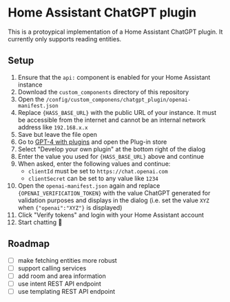 # Home Assistant ChatGPT plugin

This is a protoypical implementation of a Home Assistant ChatGPT plugin. It currently only supports reading entities.

## Setup

1. Ensure that the `api:` component is enabled for your Home Assistant instance
1. Download the `custom_components` directory of this repository
1. Open the `/config/custom_componens/chatgpt_plugin/openai-manifest.json`
1. Replace `{HASS_BASE_URL}` with the public URL of your instance. It must be accessible from the internet and cannot be an internal network address like `192.168.x.x`
1. Save but leave the file open
1. Go to [GPT-4 with plugins](https://chat.openai.com/?model=gpt-4-plugins) and open the Plug-in store
1. Select "Develop your own plugin" at the bottom right of the dialog
1. Enter the value you used for `{HASS_BASE_URL}` above and continue
1. When asked, enter the following values and continue:
   * `clientId` must be set to `https://chat.openai.com`
   * `clientSecret` can be set to any value like `1234`
1. Open the `openai-manifest.json` again and replace `{OPENAI_VERIFICATION_TOKEN}` with the value ChatGPT generated for validation purposes and displays in the dialog (i.e. set the value `XYZ` when `{"openai":"XYZ"}` is displayed)
1. Click "Verify tokens" and login with your Home Assistant account
1. Start chatting 🚀

## Roadmap

* [ ] make fetching entities more robust
* [ ] support calling services
* [ ] add room and area information
* [ ] use intent REST API endpoint
* [ ] use templating REST API endpoint

